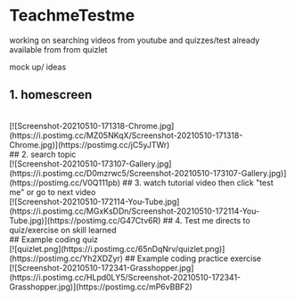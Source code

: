 # TeachmeTestme
working on searching videos from youtube and quizzes/test already available from from quizlet 

mock up/ ideas
## 1. homescreen 
<br>
[![Screenshot-20210510-171318-Chrome.jpg](https://i.postimg.cc/MZ05NKqX/Screenshot-20210510-171318-Chrome.jpg)](https://postimg.cc/jC5yJTWr)
</br>
## 2. search topic 
</br>
[![Screenshot-20210510-173107-Gallery.jpg](https://i.postimg.cc/D0mzrwc5/Screenshot-20210510-173107-Gallery.jpg)](https://postimg.cc/V0Q111pb)
## 3. watch tutorial video then click "test me" or go to next video 
</br>
[![Screenshot-20210510-172114-You-Tube.jpg](https://i.postimg.cc/MGxKsDDn/Screenshot-20210510-172114-You-Tube.jpg)](https://postimg.cc/G47Ctv6R)
## 4. Test me directs to quiz/exercise on skill learned 
</br>
## Example coding quiz 
</br>
[![quizlet.png](https://i.postimg.cc/65nDqNrv/quizlet.png)](https://postimg.cc/Yh2XDZyr)
## Example coding practice exercise 
</br>
[![Screenshot-20210510-172341-Grasshopper.jpg](https://i.postimg.cc/HLpd0LY5/Screenshot-20210510-172341-Grasshopper.jpg)](https://postimg.cc/mP6vBBF2)
